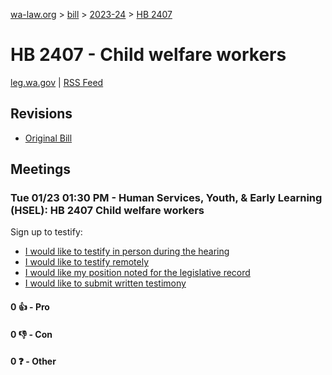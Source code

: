 [wa-law.org](/) > [bill](/bill/) > [2023-24](/bill/2023-24/) > [HB 2407](/bill/2023-24/hb/2407/)

# HB 2407 - Child welfare workers
[leg.wa.gov](https://app.leg.wa.gov/billsummary?BillNumber=2407&Year=2023&Initiative=false) | [RSS Feed](./rss.xml)

## Revisions
* [Original Bill](1/)

## Meetings
### Tue 01/23 01:30 PM - Human Services, Youth, & Early Learning (HSEL): HB 2407 Child welfare workers
Sign up to testify:
* [I would like to testify in person during the hearing](https://app.leg.wa.gov/csi/Testifier/Add?chamber=House&mId=31732&aId=157216&caId=23488&tId=1)
* [I would like to testify remotely](https://app.leg.wa.gov/csi/Testifier/Add?chamber=House&mId=31732&aId=157216&caId=23488&tId=2)
* [I would like my position noted for the legislative record](https://app.leg.wa.gov/csi/Testifier/Add?chamber=House&mId=31732&aId=157216&caId=23488&tId=3)
* [I would like to submit written testimony](https://app.leg.wa.gov/csi/Testifier/Add?chamber=House&mId=31732&aId=157216&caId=23488&tId=4)

#### 0 👍 - Pro

#### 0 👎 - Con

#### 0 ❓ - Other
